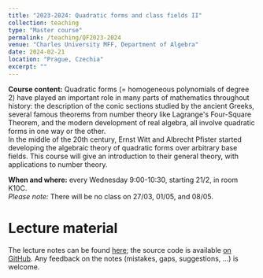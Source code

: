 ```yaml
---
title: "2023-2024: Quadratic forms and class fields II"
collection: teaching
type: "Master course"
permalink: /teaching/QF2023-2024
venue: "Charles University MFF, Department of Algebra"
date: 2024-02-21
location: "Prague, Czechia"
excerpt: ""
---
```


**Course content:** Quadratic forms (= homogeneous polynomials of degree 2) have played an important role in many parts of mathematics throughout history: the description of the conic sections studied by the ancient Greeks, several famous theorems from number theory like Lagrange's Four-Square Theorem, and the modern development of real algebra, all involve quadratic forms in one way or the other.  
In the middle of the 20th century, Ernst Witt and Albrecht Pfister started developing the algebraic theory of quadratic forms over arbitrary base fields. This course will give an introduction to their general theory, with applications to number theory.

**When and where:** every Wednesday 9:00-10:30, starting 21/2, in room K10C.  
*Please note:* There will be no class on 27/03, 01/05, and 08/05.

Lecture material
======
The lecture notes can be found [here](/files/QF2023-2024-Lecture-notes.pdf); the source code is available [on GitHub](https://github.com/DaNicolas/QF2023-2024).
Any feedback on the notes (mistakes, gaps, suggestions, ...) is welcome.